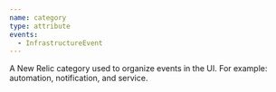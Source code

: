 ```yaml
---
name: category
type: attribute
events:
  - InfrastructureEvent
---
```


A New Relic category used to organize events in the UI. For example: automation, notification, and service.
